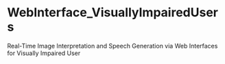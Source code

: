 # WebInterface_VisuallyImpairedUsers
Real-Time Image Interpretation and Speech Generation via Web Interfaces for Visually Impaired User
